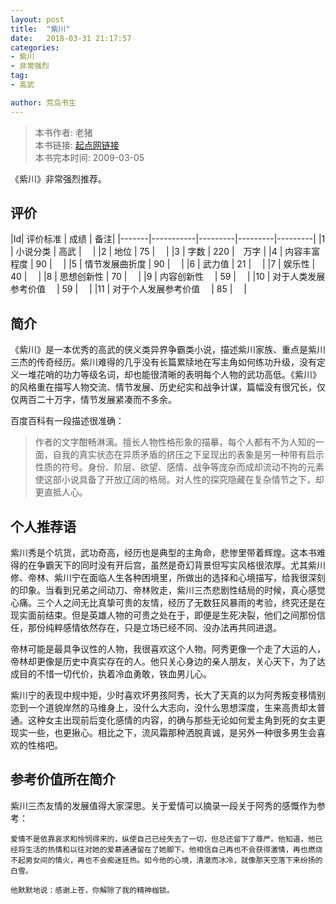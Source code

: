 ```yaml
---
layout: post
title:  "紫川"
date:   2018-03-31 21:17:57
categories:
- 紫川
- 非常强烈
tag:
- 高武

author: 荒岛书生
---
```


> 本书作者:  老猪  
> 本书链接:  [起点网链接](https://book.qidian.com/info/20)  
> 本书完本时间: 2009-03-05  

《紫川》非常强烈推荐。
<!---more--->


## 评价

|Id| 评价标准   |  成绩 | 备注|
|-------|-----------|---------|---------|---------|
|1 | 小说分类        | 高武  |　 |
|2 | 地位            | 75  |　 |
|3 | 字数            | 220  |　万字 |
|4 | 内容丰富程度     | 90  |　 |
|5 | 情节发展曲折度    | 90  |　 |
|6 | 武力值          | 21  |　 |
|7 | 娱乐性           | 40  |　 |
|8 | 思想创新性       | 70  |　 |
|9 | 内容创新性　      | 59  |　 |
|10 | 对于人类发展参考价值　        | 59  |　 |
|11 | 对于个人发展参考价值　        | 85  |　 |

## 简介
《紫川》是一本优秀的高武的侠义类异界争霸类小说，描述紫川家族、重点是紫川三杰的传奇经历。紫川难得的几乎没有长篇累牍地在写主角如何练功升级，没有定义一堆花哨的功力等级名词，却也能很清晰的表明每个人物的武功高低。《紫川》的风格重在描写人物交流、情节发展、历史纪实和战争计谋，篇幅没有很冗长，仅仅两百二十万字，情节发展紧凑而不多余。

百度百科有一段描述很准确：
> 作者的文字酣畅淋漓。擅长人物性格形象的描摹，每个人都有不为人知的一面，自我的真实状态在异质矛盾的挤压之下呈现出的表象是另一种带有启示性质的符号。身份、阶层、欲望、感情、战争等庞杂而成却流动不拘的元素使这部小说具备了开放辽阔的格局。对人性的探究隐藏在复杂情节之下，却更直抵人心。

## 个人推荐语
紫川秀是个坑货，武功奇高，经历也是典型的主角命，悲惨里带着辉煌。这本书难得的在争霸天下的同时没有开后宫，虽然是奇幻背景但写实风格很浓厚。尤其紫川修、帝林、紫川宁在面临人生各种困境里，所做出的选择和心境描写，给我很深刻的印象。当看到兄弟之间动刀、帝林败走，紫川三杰悲剧性结局的时候，真心感觉心痛。三个人之间无比真挚可贵的友情，经历了无数狂风暴雨的考验，终究还是在现实面前结束。但是英雄人物的可贵之处在于，即便是生死决裂，他们之间那份信任，那份纯粹感情依然存在，只是立场已经不同、没办法再共同进退。

帝林可能是最具争议性的人物，我很喜欢这个人物。阿秀更像一个走了大运的人，帝林却更像是历史中真实存在的人。他只关心身边的亲人朋友，关心天下，为了达成目的不惜一切代价，执着冷血勇敢，铁血男儿心。

紫川宁的表现中规中矩，少时喜欢坏男孩阿秀，长大了天真的以为阿秀叛变移情别恋到一个道貌岸然的马维身上，没什么大志向，没什么思想深度，生来高贵却太普通。这种女主出现前后变化感情的内容，的确与那些无论如何爱主角到死的女主更现实一些，也更揪心。相比之下，流风霜那种洒脱真诚，是另外一种很多男生会喜欢的性格吧。


## 参考价值所在简介
紫川三杰友情的发展值得大家深思。关于爱情可以摘录一段关于阿秀的感慨作为参考：
```
爱情不是依靠哀求和怜悯得来的，纵使自己已经失去了一切，但总还留下了尊严。他知道，他已经将生活的热情和以往对她的爱慕通通留在了她脚下。他相信自己再也不会获得激情，再也燃烧不起男女间的情火，再也不会痴迷狂热。如今他的心境，清澈而冰冷，就像那天空落下来纷扬的白雪。

他默默地说：感谢上苍，你解除了我的精神枷锁。
```
